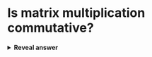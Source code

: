 # Is matrix multiplication commutative?
<details>
<summary><b>Reveal answer</b></summary>
No!<br>BA =/= AB
</details>
